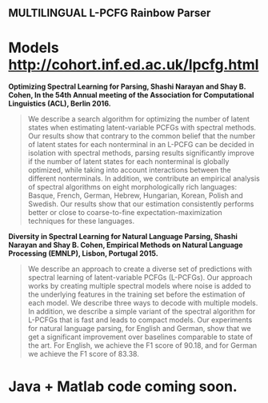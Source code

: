 ## MULTILINGUAL L-PCFG Rainbow Parser

# Models http://cohort.inf.ed.ac.uk/lpcfg.html



**Optimizing Spectral Learning for Parsing, Shashi Narayan and Shay
  B. Cohen, In the 54th Annual meeting of the Association for
  Computational Linguistics (ACL), Berlin 2016.**

> We describe a search algorithm for optimizing the number of latent
> states when estimating latent-variable PCFGs with spectral
> methods. Our results show that contrary to the common belief that the
> number of latent states for each nonterminal in an L-PCFG can be
> decided in isolation with spectral methods, parsing results
> significantly improve if the number of latent states for each
> nonterminal is globally optimized, while taking into account
> interactions between the different nonterminals.  In addition, we
> contribute an empirical analysis of spectral algorithms on eight
> morphologically rich languages: Basque, French, German, Hebrew,
> Hungarian, Korean, Polish and Swedish. Our results show that our
> estimation consistently performs better or close to coarse-to-fine
> expectation-maximization techniques for these languages.

**Diversity in Spectral Learning for Natural Language Parsing, Shashi
  Narayan and Shay B. Cohen, Empirical Methods on Natural Language Processing (EMNLP), Lisbon,
  Portugal 2015.**

> We describe an approach to create a diverse set of predictions with
> spectral learning of latent-variable PCFGs (L-PCFGs).  Our approach
> works by creating multiple spectral models where noise is added to the
> underlying features in the training set before the estimation of each
> model. We describe three ways to decode with multiple models. In
> addition, we describe a simple variant of the spectral algorithm for
> L-PCFGs that is fast and leads to compact models. Our experiments for
> natural language parsing, for English and German, show that we get a
> significant improvement over baselines comparable to state of the
> art. For English, we achieve the F1 score of 90.18, and for German we
> achieve the F1 score of 83.38.
       
# Java + Matlab code coming soon.
